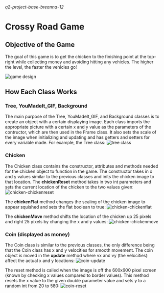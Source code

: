 ###### q2-project-base-breanna-12
# Crossy Road Game
## Objective of the Game
The goal of this game is to get the chicken to the finishing point at the top-right while collecting money and avoiding hitting any vehicles. The higher the level, the faster the vehicles go!

![game design](https://user-images.githubusercontent.com/90793524/148111953-8d7ad42d-4c86-4fd5-8336-495fd2b32597.png)

## How Each Class Works
### Tree, YouMadeIt_GIF, Background
The main purpose of the Tree, YouMadeIt_GIF, and Background classes is to create an object with a certain displaying image. Each class imports the appropriate picture with a certain x and y value as the parameters of the contructor, which are then used in the Frame class. It also sets the scale of the image when initializing and updating and has getters and setters for every variable made. For example, the Tree class:
![tree class](https://user-images.githubusercontent.com/90793524/148102428-2b855276-d784-44f2-b8b0-3a914ec6cedf.png)

### Chicken
The Chicken class contains the constructor, attributes and methods needed for the chicken object to function in the game. The constructor takes in x and y values similar to the previous classes and inits the chicken image to that location.
The **chickenReset** method takes in two int parameters and sets the current location of the chicken to the two values given:
![chicken-chickenreset](https://user-images.githubusercontent.com/90793524/148109902-952a0c63-4202-4335-8a62-9a9ff96276a6.png)

The **chickenFlat** method changes the scaling of the chicken image to appear squished and sets the flat boolean to true: 
![chicken-chickenflat](https://user-images.githubusercontent.com/90793524/148110156-2f0673f5-09e4-4813-90eb-497f8612b11f.png)

The **chickenMove** method shifts the location of the chicken up 25 pixels and right 25 pixels by changing the x and y values: 
![chicken-chickenmove](https://user-images.githubusercontent.com/90793524/148110345-912bdf4d-f126-4b05-b1f4-136b24fd9da5.png)

### Coin (displayed as money)
The Coin class is similar to the previous classes, the only difference being that the Coin class has x and y velocities for smooth movement. The coin object is moved in the **update** method where vx and vy (the velocities) affect the actual x and y locations:
![coin-update](https://user-images.githubusercontent.com/90793524/148111173-d5d8531c-c499-43be-819a-f75b771130fa.png)

The reset method is called when the image is off the 600x600 pixel screen (known by checking x values compared to border values). This method resets the x value to the given double parameter value and sets y to a random int from 20 to 580:
![coin-reset](https://user-images.githubusercontent.com/90793524/148111592-309aab98-6ecc-4c85-b1c7-a21902f78a0e.png)
